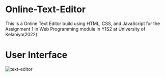 # Online-Text-Editor

This is a Online Text Editor build using HTML, CSS, and JavaScript for the Assignment 1 in Web Programming module in Y1S2 at University of Kelaniya(2022).

# User Interface

![text-editor](https://user-images.githubusercontent.com/67953132/212317996-e84a6803-670f-41dd-a93d-745d01425814.png)
